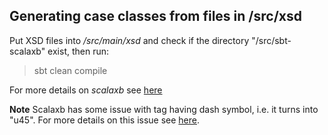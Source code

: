 ## Generating case classes from files in /src/xsd


Put XSD files into */src/main/xsd* and check if the directory "/src/sbt-scalaxb" exist, then run:

> sbt clean compile

For more details on *scalaxb* see [here](http://martiell.github.io/scalaxb/maven/generate-mojo.html)

**Note**
Scalaxb has some issue with tag having dash symbol, i.e. it turns into "u45".
For more details on this issue see [here](https://stackoverflow.com/questions/3654006/scala-jaxb-or-similar).